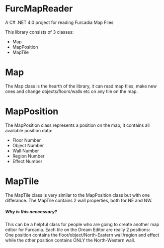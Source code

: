 # FurcMapReader
A C# .NET 4.0 project for reading Furcadia Map Files


This library consists of 3 classes:
* Map
* MapPosition
* MapTile

# Map
 The Map class is the hearth of the library, it can read map files, make new ones and change objects/floors/walls etc on any tile on the map.

# MapPosition
 The MapPosition class represents a position on the map, it contains all available position data:
 * Floor Number
 * Object Number
 * Wall Number
 * Region Number
 * Effect Number
 
# MapTile
 The MapTile class is very similar to the MapPosition class but with one differance. The MapTile contains 2 wall properties, both for NE and NW.
##### Why is this neccessary?
This can be a helpful class for people who are going to create another map editor for Furcadia. Each tile on the Dream Editor are really 2 positions:
<br />One position contains the floor/object/North-Eastern wall/region and effect while the other position contains ONLY the North-Western wall.
